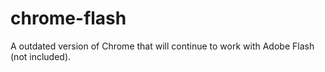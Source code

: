 # chrome-flash
A outdated version of Chrome that will continue to work with Adobe Flash (not included).
